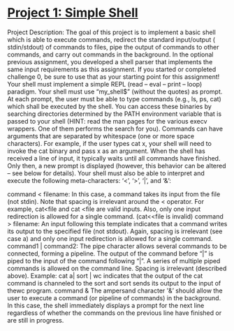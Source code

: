 # <ins>Project 1: Simple Shell</ins>

Project Description:
The goal of this project is to implement a basic shell which is able to execute commands, redirect the standard input/output (​stdin/stdout​) of commands to files, pipe the output of commands to other commands, and carry out commands in the background. In the optional previous assignment, you developed a shell parser that implements the same input requirements as this assignment. If you started or completed challenge 0, be sure to use that as your starting point for this assignment!
Your shell must implement a simple REPL (read – eval – print – loop) paradigm. Your shell must use “​my_shell$​” (without the quotes) as prompt. At each prompt, the user must be able to type commands (e.g., ​ls​, ​ps​, ​cat​) which shall be executed by the shell. You can access these binaries by searching directories determined by the PATH environment variable that is passed to your shell (HINT: read the man pages for the various execv wrappers. One of them performs the search for you).
Commands can have arguments that are separated by whitespace (one or more space characters). For example, if the user types ​cat x​, your shell will need to invoke the cat​ binary and pass ​x​ as an argument. When the shell has received a line of input, it typically waits until all commands have finished. Only then, a new prompt is displayed (however, this behavior can be altered – see below for details).
Your shell must also be able to interpret and execute the following meta-characters: ‘<’, ‘>’, ‘|’, and ‘&’:

command​ < ​filename​: In this case, a command takes its input from the file (not stdin). Note that spacing is irrelevant around the < operator. For example, ​cat<file​ and ​cat <file​ are valid inputs. Also, only one input redirection is allowed for a single command. (​cat<<file ​is invalid)
command​ > ​filename​: An input following this template indicates that a command writes its output to the specified file (not stdout). Again, spacing is irrelevant (see case a) and only one input redirection is allowed for a single command.
command1 | command2: The pipe character allows several commands to be connected, forming a pipeline. The output of the command before “​|​” is piped to the input of the command following “​|​”. A series of multiple piped commands is allowed on the command line. Spacing is irrelevant (described above). Example: ​cat a| sort | wc​ indicates that the output of the ​cat​ command is channeled to the ​sort​ and ​sort​ sends its output to the input of the ​wc​ program.
command & The ampersand character '​&​’ should allow the user to execute a command (or pipeline of commands) in the background. In this case, the shell immediately displays a prompt for the next line regardless of whether the commands on the previous line have finished or are still in progress.